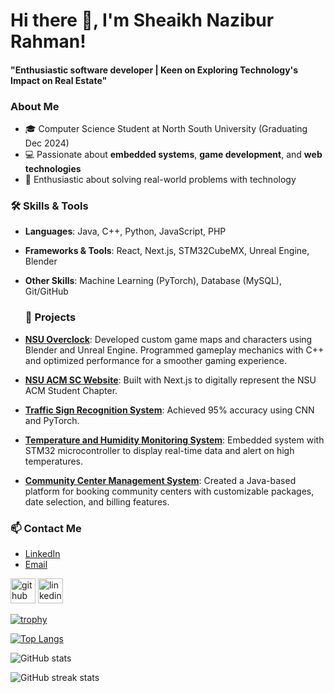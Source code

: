 # Hi there 👋, I'm Sheaikh Nazibur Rahman!
#### "Enthusiastic software developer | Keen on Exploring Technology's Impact on Real Estate"

### About Me
- 🎓 Computer Science Student at North South University (Graduating Dec 2024)
- 💻 Passionate about **embedded systems**, **game development**, and **web technologies**
- 🌟 Enthusiastic about solving real-world problems with technology

### 🛠 Skills & Tools
- **Languages**: Java, C++, Python, JavaScript, PHP
- **Frameworks & Tools**: React, Next.js, STM32CubeMX, Unreal Engine, Blender
- **Other Skills**: Machine Learning (PyTorch), Database (MySQL), Git/GitHub

  ### 🌟 Projects
- **[NSU Overclock](#)**: Developed custom game maps and characters using Blender and Unreal Engine. Programmed gameplay mechanics with C++ and optimized performance for a smoother gaming experience.
- **[NSU ACM SC Website](#)**: Built with Next.js to digitally represent the NSU ACM Student Chapter.
- **[Traffic Sign Recognition System](#)**: Achieved 95% accuracy using CNN and PyTorch.
- **[Temperature and Humidity Monitoring System](#)**: Embedded system with STM32 microcontroller to display real-time data and alert on high temperatures.
- **[Community Center Management System](#)**: Created a Java-based platform for booking community centers with customizable packages, date selection, and billing features.


### 📫 Contact Me
- [LinkedIn](https://linkedin.com/in/sheaikh-nazibur-rahman/)
- [Email](mailto:sheaikh.rahman@northsouth.edu)



[<img src='https://cdn.jsdelivr.net/npm/simple-icons@3.0.1/icons/github.svg' alt='github' height='40'>](https://github.com/SheaikhNazib)  [<img src='https://cdn.jsdelivr.net/npm/simple-icons@3.0.1/icons/linkedin.svg' alt='linkedin' height='40'>](https://www.linkedin.com/in/https://www.linkedin.com/in/sheaikh-nazibur-rahman-900ab8264//)  

[![trophy](https://github-profile-trophy.vercel.app/?username=SheaikhNazib)](https://github.com/ryo-ma/github-profile-trophy)

[![Top Langs](https://github-readme-stats.vercel.app/api/top-langs/?username=SheaikhNazib)](https://github.com/anuraghazra/github-readme-stats)

![GitHub stats](https://github-readme-stats.vercel.app/api?username=SheaikhNazib&show_icons=true)  

![GitHub streak stats](https://streak-stats.demolab.com/?user=SheaikhNazib)  


